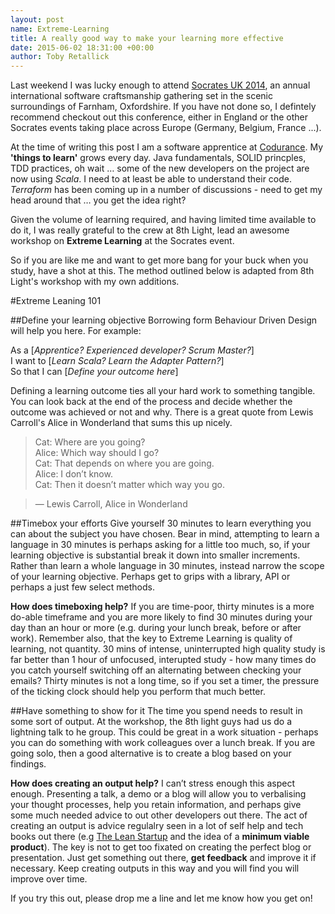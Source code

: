 ```yaml
---
layout: post
name: Extreme-Learning
title: A really good way to make your learning more effective
date: 2015-06-02 18:31:00 +00:00
author: Toby Retallick
---
```


Last weekend I was lucky enough to attend [Socrates UK 2014](http://socratesuk.org), an annual international software craftsmanship gathering set in the scenic surroundings of Farnham, Oxfordshire. If you have not done so, I defintely recommend checkout out this conference, either in England or the other Socrates events taking place across Europe (Germany, Belgium, France ...). 

At the time of writing this post I am a software apprentice at [Codurance](http://www.codurance.com). My <strong>'things to learn'</strong> grows every day. Java fundamentals, SOLID princples, TDD practices, oh wait … some of the new developers on the project are now using <em>Scala</em>. I need to at least be able to understand their code. <em>Terraform</em> has been coming up in a number of discussions - need to get my head around that … you get the idea right?

Given the volume of learning required, and having limited time available to do it, I was really grateful to the crew at 8th Light, lead an awesome workshop on <strong>Extreme Learning</strong> at the Socrates event.

So if you are like me and want to get more bang for your buck when you study, have a shot at this. The  method outlined below is adapted from 8th Light's workshop with my own additions.

#Extreme Leaning 101

##Define your learning objective
Borrowing form Behaviour Driven Design will help you here. For example:

As a [<em>Apprentice? Experienced developer? Scrum Master?</em>]<br>
I want to [<em>Learn Scala? Learn the Adapter Pattern?</em>]<br>
So that I can [<em>Define your outcome here</em>]<br>

Defining a learning outcome ties all your hard work to something tangible. You can look back at the end of the process and decide whether the outcome was achieved or not and why. There is a great quote from Lewis Carroll's Alice in Wonderland that sums this up nicely.

> Cat: Where are you going?<br>
> Alice: Which way should I go?<br>
> Cat: That depends on where you are going.<br>
> Alice: I don’t know.<br>
> Cat: Then it doesn’t matter which way you go.<br>

> ― Lewis Carroll, Alice in Wonderland

##Timebox your efforts
Give yourself 30 minutes to learn everything you can about the subject you have chosen. Bear in mind, attempting to learn a language in 30 minutes is perhaps asking for a little too much, so, if your learning objective is substantial break it down into smaller increments. Rather than learn a whole language in 30 minutes, instead narrow the scope of your learning objective. Perhaps get to grips with a library, API or perhaps a just few select methods.

<strong>How does timeboxing help?</strong> If you are time-poor, thirty minutes is a more do-able timeframe  and you are more likely to find 30 minutes during your day than an hour or more (e.g. during your lunch break, before or after work). Remember also, that the key to Extreme Learning is quality of learning, not quantity. 30 mins of intense, uninterrupted high quality study is far better than 1 hour of unfocused, interupted study - how many times do you catch yourself switching off an alternating between checking your emails? Thirty minutes is not a long time, so if you set a timer, the pressure of the ticking clock should help you perform that much better.

##Have something to show for it
The time you spend needs to result in some sort of output. At the workshop, the 8th light guys had us do a lightning talk to he group. This could be great in a work situation - perhaps you can do something with work colleagues over a lunch break. If you are going solo, then a good alternative is to create a blog based on your findings. 

<strong>How does creating an output help?</strong> I can’t stress enough this aspect enough. Presenting a talk, a demo or a blog will allow you to verbalising your thought processes, help you retain information, and perhaps give some much needed advice to out other developers out there. The act of creating an output is advice regulalry seen in a lot of self help and tech books out there (e.g [The Lean Startup](http://theleanstartup.com/) and the idea of a <strong>minimum viable product</strong>). The key is not to get too fixated on creating the perfect blog or presentation. Just get something out there, <strong>get feedback</strong> and improve it if necessary. Keep creating outputs in this way and you will find you will improve over time.

If you try this out, please drop me a line and let me know how you get on!



